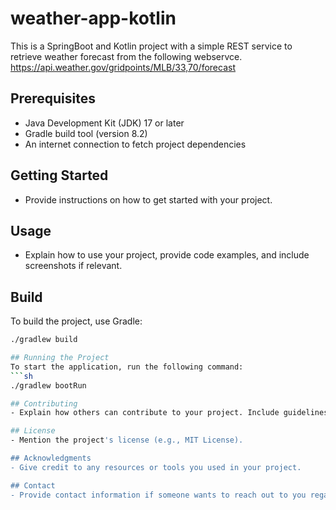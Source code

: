 # weather-app-kotlin

This is a SpringBoot and Kotlin project with a simple REST service to retrieve weather forecast from the following webservce.
https://api.weather.gov/gridpoints/MLB/33,70/forecast

## Prerequisites
- Java Development Kit (JDK) 17 or later
- Gradle build tool (version 8.2)
- An internet connection to fetch project dependencies

## Getting Started
- Provide instructions on how to get started with your project.

## Usage
- Explain how to use your project, provide code examples, and include screenshots if relevant.

## Build
To build the project, use Gradle:
```sh
./gradlew build

## Running the Project
To start the application, run the following command:
```sh
./gradlew bootRun

## Contributing
- Explain how others can contribute to your project. Include guidelines for pull requests and contributions.

## License
- Mention the project's license (e.g., MIT License).

## Acknowledgments
- Give credit to any resources or tools you used in your project.

## Contact
- Provide contact information if someone wants to reach out to you regarding the project.


